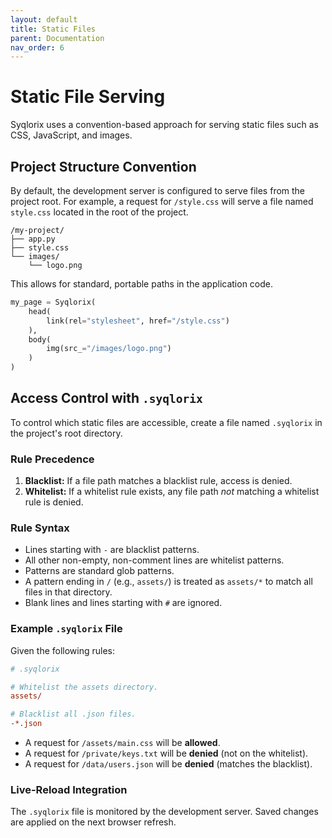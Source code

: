 ```yaml
---
layout: default
title: Static Files
parent: Documentation
nav_order: 6
---
```


# Static File Serving

Syqlorix uses a convention-based approach for serving static files such as CSS, JavaScript, and images.

## Project Structure Convention

By default, the development server is configured to serve files from the project root. For example, a request for `/style.css` will serve a file named `style.css` located in the root of the project.

```
/my-project/
├── app.py
├── style.css
└── images/
    └── logo.png
```

This allows for standard, portable paths in the application code.

```python
my_page = Syqlorix(
    head(
        link(rel="stylesheet", href="/style.css")
    ),
    body(
        img(src_="/images/logo.png")
    )
)
```

## Access Control with `.syqlorix`

To control which static files are accessible, create a file named `.syqlorix` in the project's root directory.

### Rule Precedence

1.  **Blacklist:** If a file path matches a blacklist rule, access is denied.
2.  **Whitelist:** If a whitelist rule exists, any file path *not* matching a whitelist rule is denied.

### Rule Syntax

-   Lines starting with `-` are blacklist patterns.
-   All other non-empty, non-comment lines are whitelist patterns.
-   Patterns are standard glob patterns.
-   A pattern ending in `/` (e.g., `assets/`) is treated as `assets/*` to match all files in that directory.
-   Blank lines and lines starting with `#` are ignored.

### Example `.syqlorix` File

Given the following rules:

```ini
# .syqlorix

# Whitelist the assets directory.
assets/

# Blacklist all .json files.
-*.json
```

-   A request for `/assets/main.css` will be **allowed**.
-   A request for `/private/keys.txt` will be **denied** (not on the whitelist).
-   A request for `/data/users.json` will be **denied** (matches the blacklist).

### Live-Reload Integration

The `.syqlorix` file is monitored by the development server. Saved changes are applied on the next browser refresh.
